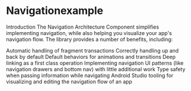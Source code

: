 # Navigationexample
Introduction
The Navigation Architecture Component simplifies implementing navigation, while also helping you visualize your app's navigation flow. The library provides a number of benefits, including:

Automatic handling of fragment transactions
Correctly handling up and back by default
Default behaviors for animations and transitions
Deep linking as a first class operation
Implementing navigation UI patterns (like navigation drawers and bottom nav) with little additional work
Type safety when passing information while navigating
Android Studio tooling for visualizing and editing the navigation flow of an app
